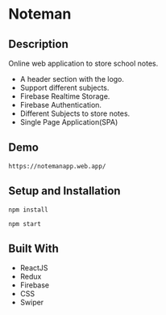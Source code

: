 # Noteman

## Description

Online web application to store school notes.

- A header section with the logo.
- Support different subjects.
- Firebase Realtime Storage.
- Firebase Authentication.
- Different Subjects to store notes.
- Single Page Application(SPA)


## Demo

```
https://notemanapp.web.app/
```

## Setup and Installation

```
npm install
```   

```
npm start
```   

## Built With

- ReactJS
- Redux
- Firebase
- CSS
- Swiper

